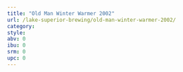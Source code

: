 ```yaml
---
title: "Old Man Winter Warmer 2002"
url: /lake-superior-brewing/old-man-winter-warmer-2002/
category: 
style: 
abv: 0
ibu: 0
srm: 0
upc: 0
---
```


